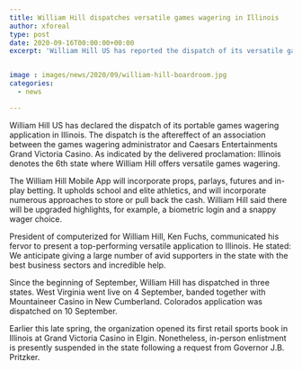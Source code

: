 ```yaml
---
title: William Hill dispatches versatile games wagering in Illinois
author: xforeal 
type: post
date: 2020-09-16T00:00:00+00:00
excerpt: 'William Hill US has reported the dispatch of its versatile games wagering application in Illinois '


image : images/news/2020/09/william-hill-boardroom.jpg
categories:
  - news

---
```

<span data-contrast="auto">William Hill US has declared the dispatch of its portable games wagering application in Illinois. The dispatch is the aftereffect of an association between the games wagering administrator and Caesars Entertainments Grand Victoria Casino. As indicated by the delivered proclamation: Illinois denotes the 6th state where William Hill offers versatile games wagering. </span><span data-ccp-props='{"134233117":true,"134233118":true,"201341983":0,"335559740":240}' />

<span data-contrast="auto">The William Hill Mobile App will incorporate props, parlays, </span><span data-contrast="auto">futures </span><span data-contrast="auto">and in-play betting. It upholds school and elite athletics, and will incorporate numerous approaches to store or pull back the cash. William Hill said there will be upgraded highlights, for example, a biometric login and a snappy wager choice. </span><span data-ccp-props='{"134233117":true,"134233118":true,"201341983":0,"335559740":240}' />

<span data-contrast="auto">President of computerized for William Hill, Ken Fuchs, communicated his fervor to present a top-performing versatile application to Illinois. He stated: We anticipate giving a large number of avid supporters in the state with the best business sectors and incredible help. </span><span data-ccp-props='{"134233117":true,"134233118":true,"201341983":0,"335559740":240}' />

<span data-contrast="auto">Since the beginning of September, William Hill has dispatched in three states. West Virginia went live on 4 September, banded together with Mountaineer Casino in New Cumberland. Colorados application was dispatched on 10 September. </span><span data-ccp-props='{"134233117":true,"134233118":true,"201341983":0,"335559740":240}' />

<span data-contrast="auto">Earlier this late spring, the organization opened its first retail sports book in Illinois at Grand Victoria Casino in Elgin. Nonetheless, in-person enlistment is presently suspended in the state following a request from Governor J.B. Pritzker. </span><span data-ccp-props='{"134233117":true,"134233118":true,"201341983":0,"335559740":240}' />

<span data-ccp-props='{"201341983":0,"335559739":200,"335559740":276}' />
